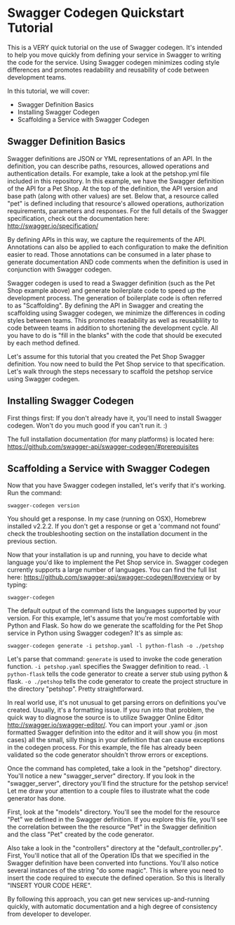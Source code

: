 # Swagger Codegen Quickstart Tutorial
This is a VERY quick tutorial on the use of Swagger codegen.  It's intended to help you move quickly from defining your service in Swagger to writing the code for the service.  Using Swagger codegen minimizes coding style differences and promotes readability and reusability of code between development teams.

In this tutorial, we will cover:
* Swagger Definition Basics
* Installing Swagger Codegen
* Scaffolding a Service with Swagger Codegen


## Swagger Definition Basics
Swagger definitions are JSON or YML representations of an API.  In the definition, you can describe paths, resources, allowed operations and authentication details.  For example, take a look at the petshop.yml file included in this repository.  In this example, we have the Swagger definition of the API for a Pet Shop.  At the top of the definition, the API version and base path (along with other values) are set.  Below that, a resource called "pet" is defined including that resource's allowed operations, authorization requirements, parameters and responses.  For the full details of the Swagger specification, check out the documentation here:  http://swagger.io/specification/

By defining APIs in this way, we capture the requirements of the API.  Annotations can also be applied to each configuration to make the definition easier to read.  Those annotations can be consumed in a later phase to generate documentation AND code comments when the definition is used in conjunction with Swagger codegen.

Swagger codegen is used to read a Swagger definition (such as the Pet Shop example above) and generate boilerplate code to speed up the development process.  The generation of boilerplate code is often referred to as "Scaffolding".  By defining the API in Swagger and creating the scaffolding using Swagger codegen, we minimize the differences in coding styles between teams.  This promotes readability as well as reusablility to code between teams in addition to shortening the development cycle.  All you have to do is "fill in the blanks" with the code that should be executed by each method defined.

Let's assume for this tutorial that you created the Pet Shop Swagger definition.  You now need to build the Pet Shop service to that specification.  Let's walk through the steps necessary to scaffold the petshop service using Swagger codegen.  

## Installing Swagger Codegen
First things first:  If you don't already have it, you'll need to install Swagger codegen.  Won't do you much good if you can't run it.  :)

The full installation documentation (for many platforms) is located here:  https://github.com/swagger-api/swagger-codegen/#prerequisites

## Scaffolding a Service with Swagger Codegen

Now that you have Swagger codegen installed, let's verify that it's working.  Run the command:

`swagger-codegen version`

You should get a response.  In my case (running on OSX), Homebrew installed v2.2.2.  If you don't get a response or get a 'command not found' check the troubleshooting section on the installation document in the previous section.

Now that your installation is up and running, you have to decide what language you'd like to implement the Pet Shop service in.  Swagger codegen currently supports a large number of languages.  You can find the full list here:  https://github.com/swagger-api/swagger-codegen/#overview or by typing:

`swagger-codegen`

The default output of the command lists the languages supported by your version.  For this example, let's assume that you're most comfortable with Python and Flask.  So how do we generate the scaffolding for the Pet Shop service in Python using Swagger codegen?  It's as simple as:

`swagger-codegen generate -i petshop.yaml -l python-flash -o ./petshop`

Let's parse that command:  `generate` is used to invoke the code generation function.  `-i petshop.yaml` specifies the Swagger definition to read.  `-l python-flask` tells the code generator to create a server stub using python & flask.  `-o ./petshop` tells the code generator to create the project structure in the directory "petshop".  Pretty straightforward.  

In real world use, it's not unusual to get parsing errors on definitions you've created.  Usually, it's a formatting issue.  If you run into that problem, the quick way to diagnose the source is to utilize Swagger Online Editor http://swagger.io/swagger-editor/.  You can import your .yaml or .json formatted Swagger definition into the editor and it will show you (in most cases) all the small, silly things in your definition that can cause exceptions in the codegen process.  For this example, the file has already been validated so the code generator shouldn't throw errors or exceptions.  

Once the command has completed, take a look in the "petshop" directory.  You'll notice a new "swagger_server" directory.  If you look in the "swagger_server", directory you'll find the structure for the petshop service!  Let me draw your attention to a couple files to illustrate what the code generator has done.  

First, look at the "models" directory.  You'll see the model for the resource "Pet" we defined in the Swagger definition.  If you explore this file, you'll see the correlation between the the resource "Pet" in the Swagger definition and the class "Pet" created by the code generator.  

Also take a look in the "controllers" directory at the "default_controller.py".  First, You'll notice that all of the Operation IDs that we specified in the Swagger definition have been converted into functions.  You'll also notice several instances of the string "do some magic".  This is where you need to insert the code required to execute the defined operation.  So this is literally "INSERT YOUR CODE HERE".

By following this approach, you can get new services up-and-running quickly, with automatic documentation and a high degree of consistency from developer to developer.  
